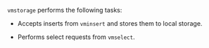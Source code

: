 `vmstorage` performs the following tasks:

- Accepts inserts from `vminsert` and stores them to local storage.

- Performs select requests from `vmselect`.
